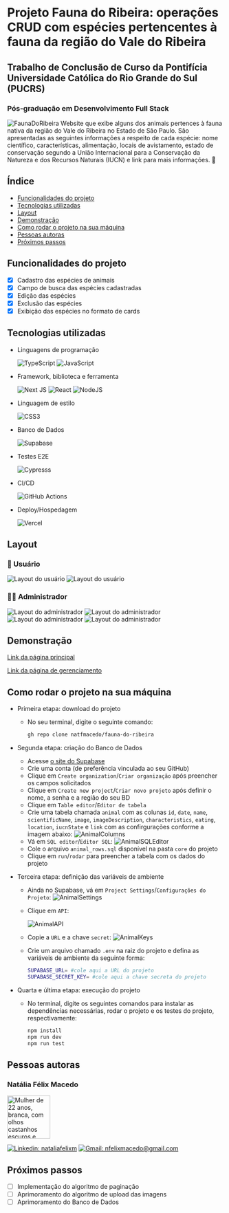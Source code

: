 # Projeto Fauna do Ribeira: operações CRUD com espécies pertencentes à fauna da região do Vale do Ribeira
## Trabalho de Conclusão de Curso da Pontifícia Universidade Católica do Rio Grande do Sul (PUCRS)
### Pós-graduação em Desenvolvimento Full Stack
![FaunaDoRibeira](./public/extra-images/logotipo.png)
Website que exibe alguns dos animais pertences à fauna nativa da região do Vale do Ribeira no Estado de São Paulo. São apresentadas as seguintes informações a respeito de cada espécie: nome científico, características, alimentação, locais de avistamento, estado de conservação segundo a União Internacional para a Conservação da Natureza e dos Recursos Naturais (IUCN) e link para mais informações. 🦜

## Índice
- <a href="#funcionalidades-do-projeto">Funcionalidades do projeto</a>
- <a href="#tecnologias-utilizadas">Tecnologias utilizadas</a>
- <a href="#layout">Layout</a>
- <a href="#demonstração">Demonstração</a>
- <a href="#como-rodar-o-projeto-na-sua-máquina">Como rodar o projeto na sua máquina</a>
- <a href="#pessoas-autoras">Pessoas autoras</a>
- <a href="#próximos-passos">Próximos passos</a>

## Funcionalidades do projeto
- [x] Cadastro das espécies de animais
- [x] Campo de busca das espécies cadastradas
- [x] Edição das espécies 
- [x] Exclusão das espécies
- [x] Exibição das espécies no formato de cards

## Tecnologias utilizadas
- Linguagens de programação

    ![TypeScript](https://img.shields.io/badge/TypeScript-%23007ACC.svg?style=flat-square&logo=typescript&logoColor=white)
    ![JavaScript](https://img.shields.io/badge/JavaScript-%23323330.svg?style=flat-square&logo=javascript&logoColor=%23F7DF1E)

- Framework, biblioteca e ferramenta

    ![Next JS](https://img.shields.io/badge/Next-black?style=flat-square&logo=next.js&logoColor=white)
    ![React](https://img.shields.io/badge/React-%2320232a.svg?style=flat-square&logo=react&logoColor=%2361DAFB) 
    ![NodeJS](https://img.shields.io/badge/Node.js-6DA55F?style=flat-square&logo=node.js&logoColor=white)

- Linguagem de estilo

    ![CSS3](https://img.shields.io/badge/CSS3-%231572B6.svg?style=flat-square&logo=css3&logoColor=white)

- Banco de Dados

    ![Supabase](https://img.shields.io/badge/Supabase-black?style=flat-square&logo=supabase&logoColor=3ECF8E)
    
- Testes E2E

    ![Cypresss](https://img.shields.io/badge/-Cypress-%23E5E5E5?style=flat-square&logo=cypress&logoColor=058a5e)

- CI/CD

    ![GitHub Actions](https://img.shields.io/badge/Github%20Actions-%232671E5.svg?style=flat-square&logo=githubactions&logoColor=white)

- Deploy/Hospedagem

    ![Vercel](https://img.shields.io/badge/Vercel-%23000000.svg?style=flat-square&logo=vercel&logoColor=white)

## Layout 
### 🙋 Usuário 
![Layout do usuário](./public/extra-images/layout-usuario.png)
![Layout do usuário](./public/extra-images/layout-usuario-continuacao.png)

### 👩‍🔧 Administrador
![Layout do administrador](./public/extra-images/layout-admin.png)
![Layout do administrador](./public/extra-images/layout-admin-cadastro.png)
![Layout do administrador](./public/extra-images/layout-admin-edicao.png)
![Layout do administrador](./public/extra-images/layout-admin-exclusao.png)

## Demonstração
[Link da página principal](https://fauna-do-ribeira.vercel.app/) 

[Link da página de gerenciamento](https://fauna-do-ribeira.vercel.app/admin)

## Como rodar o projeto na sua máquina
- Primeira etapa: download do projeto
    - No seu terminal, digite o seguinte comando:
        ```bash
        gh repo clone natfmacedo/fauna-do-ribeira
        ```
- Segunda etapa: criação do Banco de Dados
    - Acesse [ o site do Supabase](https://supabase.io/)
    - Crie uma conta (de preferência vinculada ao seu GitHub)
    - Clique em `Create organization`/`Criar organização` após preencher os campos solicitados
    - Clique em `Create new project`/`Criar novo projeto` após definir o nome, a senha e a região do seu BD
    - Clique em `Table editor`/`Editor de tabela`
    - Crie uma tabela chamada `animal` com as colunas `id`, `date`, `name`, `scientificName`, `image`, `imageDescription`, `characteristics`, `eating`, `location`, `iucnState` e `link` com as confirgurações conforme a imagem abaixo:
    ![AnimalColumns](./public/extra-images/animal-bd.png)
    - Vá em `SQL editor`/`Editor SQL`:
    ![AnimalSQLEditor](./public/extra-images/animal-bd-sql-editor.png)
    - Cole o arquivo `animal_rows.sql` disponível na pasta `core` do projeto
    - Clique em `run`/`rodar` para preencher a tabela com os dados do projeto

- Terceira etapa: definição das variáveis de ambiente
  - Ainda no Supabase, vá em `Project Settings`/`Configurações do Projeto`:
  ![AnimalSettings](./public/extra-images/animal-bd-settings.png)
  - Clique em `API`:

      ![AnimalAPI](./public/extra-images/animal-bd-api.png)
  - Copie a `URL` e a chave `secret`:
  ![AnimalKeys](./public/extra-images/animal-bd-keys.png)
  - Crie um arquivo chamado `.env` na raiz do projeto e defina as variáveis de ambiente da seguinte forma:
    ```bash
    SUPABASE_URL= #cole aqui a URL do projeto
    SUPABASE_SECRET_KEY= #cole aqui a chave secreta do projeto
    ```
- Quarta e última etapa: execução do projeto
    - No terminal, digite os seguintes comandos para instalar as dependências necessárias, rodar o projeto e os testes do projeto, respectivamente:
        ```bash
        npm install
        npm run dev
        npm run test
        ```
## Pessoas autoras
### Natália Félix Macedo
<img src="https://avatars.githubusercontent.com/u/126514540?s=400&u=1912c3c0fed305105e7246b1724daea8a3ed0b1b&v=4" alt="Mulher de 22 anos, branca, com olhos castanhos escuros e cabelo ondulado nas cores preto e vermelho. Na foto, Natália está sorrindo e utilizando uma blusa de alcinha na cor vermelha." style="width: 100px"> 

[![Linkedin: nataliafelixm](https://img.shields.io/badge/LinkedIn-0077B5?style=flat-square&logo=linkedin&logoColor=white)](https://www.linkedin.com/in/nataliafelixm/)
[![Gmail: nfelixmacedo@gmail.com](https://img.shields.io/badge/Gmail-D14836?style=flat-square&logo=gmail&logoColor=white)](mailto:nfelixmacedo@gmail.com)

## Próximos passos

- [ ] Implementação do algoritmo de paginação
- [ ] Aprimoramento do algoritmo de upload das imagens
- [ ] Aprimoramento do Banco de Dados
